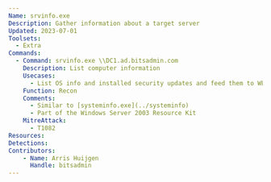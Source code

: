 ```yaml
---
Name: srvinfo.exe
Description: Gather information about a target server
Updated: 2023-07-01
Toolsets:
  - Extra
Commands:
  - Command: srvinfo.exe \\DC1.ad.bitsadmin.com
    Description: List computer information
    Usecases:
      - List OS info and installed security updates and feed them to WES-NG to identify vulnerabilities
    Function: Recon
    Comments:
      - Similar to [systeminfo.exe](../systeminfo)
      - Part of the Windows Server 2003 Resource Kit
    MitreAttack:
      - T1082
Resources:
Detections:
Contributors:
    - Name: Arris Huijgen
      Handle: bitsadmin
---
```

